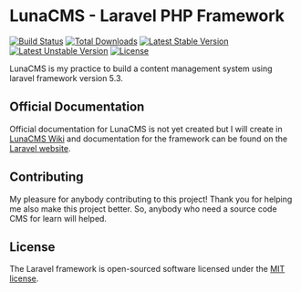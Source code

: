 # LunaCMS - Laravel PHP Framework

[![Build Status](https://travis-ci.org/laravel/framework.svg)](https://travis-ci.org/laravel/framework)
[![Total Downloads](https://poser.pugx.org/laravel/framework/d/total.svg)](https://packagist.org/packages/laravel/framework)
[![Latest Stable Version](https://poser.pugx.org/laravel/framework/v/stable.svg)](https://packagist.org/packages/laravel/framework)
[![Latest Unstable Version](https://poser.pugx.org/laravel/framework/v/unstable.svg)](https://packagist.org/packages/laravel/framework)
[![License](https://poser.pugx.org/laravel/framework/license.svg)](https://packagist.org/packages/laravel/framework)

LunaCMS is my practice to build a content management system using laravel framework version 5.3.


## Official Documentation

Official documentation for LunaCMS is not yet created but I will create in [LunaCMS Wiki](https://github.com/hxor/lunacms/wiki) and documentation for the framework can be found on the [Laravel website](http://laravel.com/docs).

## Contributing

My pleasure for anybody contributing to this project! Thank you for helping me also make this project better. So, anybody who need a source code CMS for learn will helped.

## License

The Laravel framework is open-sourced software licensed under the [MIT license](http://opensource.org/licenses/MIT).